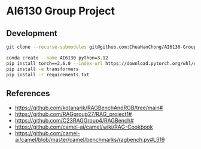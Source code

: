 # AI6130 Group Project

## Development

```bash
git clone --recurse-submodules git@github.com:ChuaHanChong/AI6130-GroupProject.git
```

```bash
conda create --name AI6130 python=3.12
pip install torch==2.6.0 --index-url https://download.pytorch.org/whl/cu124
pip install -e transformers
pip install -r requirements.txt
```

## References

- https://github.com/kotanarik/RAGBenchAndRGB/tree/main#
- https://github.com/RAGgroup27/RAG_project1#
- https://github.com/C23RAGGroup4/RAGBench#
- https://github.com/camel-ai/camel/wiki/RAG-Cookbook
- https://github.com/camel-ai/camel/blob/master/camel/benchmarks/ragbench.py#L319
